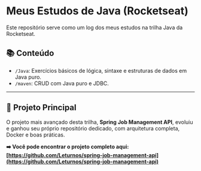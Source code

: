 # Meus Estudos de Java (Rocketseat)

Este repositório serve como um log dos meus estudos na trilha Java da Rocketseat.

## 📚 Conteúdo

* `/Java`: Exercícios básicos de lógica, sintaxe e estruturas de dados em Java puro.
* `/maven`: CRUD com Java puro e JDBC.

---

## 🚀 Projeto Principal

O projeto mais avançado desta trilha, **Spring Job Management API**, evoluiu e ganhou seu próprio repositório dedicado, com arquitetura completa, Docker e boas práticas.

**➡️ Você pode encontrar o projeto completo aqui: [https://github.com/Leturnos/spring-job-management-api](https://github.com/Leturnos/spring-job-management-api)**
